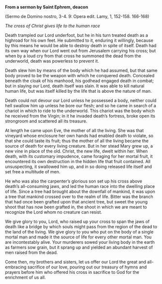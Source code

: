 

**From a sermon by Saint Ephrem, deacon**

(Sermo de Domino nostro, 3-4. 9: Opera edit. Lamy, 1, 152-158. 166-168)

_The cross of Christ gives life to the human race_

Death trampled our Lord underfoot, but he in his turn treated death as a highroad for his own feet. He submitted to it, enduring it willingly, because by this means he would be able to destroy death in spite of itself. Death had its own way when our Lord went out from Jerusalem carrying his cross; but when by a loud cry from that cross he summoned the dead from the underworld, death was powerless to prevent it.

Death slew him by means of the body which he had assumed, but that same body proved to be the weapon with which he conquered death. Concealed beneath the cloak of his manhood, his godhead engaged death in combat; but in slaying our Lord, death itself was slain. It was able to kill natural human life, but was itself killed by the life that is above the nature of man.

Death could not devour our Lord unless he possessed a body, neither could hell swallow him up unless he bore our flesh; and so he came in search of a chariot in which to ride to the underworld. This chariot was the body which he received from the Virgin; in it he invaded death’s fortress, broke open its strongroom and scattered all its treasure.

At length he came upon Eve, the mother of all the living. She was that vineyard whose enclosure her own hands had enabled death to violate, so that she could taste its fruit; thus the mother of all the living became the source of death for every living creature. But in her stead Mary grew up, a new vine in place of the old. Christ, the new life, dwelt within her. When death, with its customary impudence, came foraging for her mortal fruit, it encountered its own destruction in the hidden life that fruit contained. All unsuspecting, it swallowed him up, and in so doing released life itself and set free a multitude of men.

He who was also the carpenter’s glorious son set up his cross above death’s all-consuming jaws, and led the human race into the dwelling place of life. Since a tree had brought about the downfall of mankind, it was upon a tree that mankind crossed over to the realm of life. Bitter was the branch that had once been grafted upon that ancient tree, but sweet the young shoot that has now been grafted in, the shoot in which we are meant to recognize the Lord whom no creature can resist.

We give glory to you, Lord, who raised up your cross to span the jaws of death like a bridge by which souls might pass from the region of the dead to the land of the living. We give glory to you who put on the body of a single mortal man and made it the source of life for every other mortal man. You are incontestably alive. Your murderers sowed your living body in the earth as farmers sow grain, but it sprang up and yielded an abundant harvest of men raised from the dead.

Come then, my brothers and sisters, let us offer our Lord the great and all-embracing sacrifice of our love, pouring out our treasury of hymns and prayers before him who offered his cross in sacrifice to God for the enrichment of us all.

